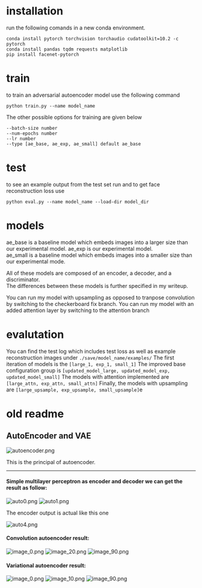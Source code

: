 # installation
run the following comands in a new conda environment. 
```
conda install pytorch torchvision torchaudio cudatoolkit=10.2 -c pytorch
conda install pandas tqdm requests matplotlib
pip install facenet-pytorch
```

# train
to train an adversarial autoencoder model use the following command
``` 
python train.py --name model_name
```
The other possible options for training are given below
```
--batch-size number
--num-epochs number
--lr number
--type [ae_base, ae_exp, ae_small] default ae_base
```

# test
to see an example output from the test set run and to get face reconstruction loss use
```
python eval.py --name model_name --load-dir model_dir
```


# models
ae_base is a baseline model which embeds images into a larger size than our experimental model.
ae_exp is our experimental model.\
ae_small is a baseline model which embeds images into a smaller size than our experimental mode.


All of these models are composed of an encoder, a decoder, and a discriminator.\
The differences between these models is further specified in my writeup.

You can run my model with upsampling as opposed to tranpose convolution by switching to the checkerboard fix branch.
You can run my model with an added attention layer by switching to the attention branch

# evalutation
You can find the test log which includes test loss as well as example reconstruction images under ```./save/model_name/examples/```
The first iteration of models is the ```[large_1, exp_1, small_1]```
The improved base configuration group is ```[updated_model_large, updated_model_exp, updated_model_small]```
The models with attention implemented are ```[large_attn, exp_attn, small_attn]```
Finally, the models with upsampling are ```[large_upsample, exp_upsample, small_upsample]```e

# old readme

## AutoEncoder and VAE

![autoencoder.png](http://upload-images.jianshu.io/upload_images/3623720-5e46977d7f8905f9.png?imageMogr2/auto-orient/strip%7CimageView2/2/w/1240)

This is the principal of autoencoder.

- - -
#### Simple multilayer perceptron as encoder and decoder we can get the result as follow:

![auto0.png](http://upload-images.jianshu.io/upload_images/3623720-8609665d5484ca28.png?imageMogr2/auto-orient/strip%7CimageView2/2/w/1240)
![auto1.png](http://upload-images.jianshu.io/upload_images/3623720-55b3cba386f1e3a5.png?imageMogr2/auto-orient/strip%7CimageView2/2/w/1240)

The encoder output is actual like this one

![auto4.png](http://upload-images.jianshu.io/upload_images/3623720-bdb6aa9b7e99ba4a.png?imageMogr2/auto-orient/strip%7CimageView2/2/w/1240)

#### Convolution autoencoder result:

![image_0.png](http://upload-images.jianshu.io/upload_images/3623720-1ab9ed4ec16f4a26.png?imageMogr2/auto-orient/strip%7CimageView2/2/w/1240)
![image_20.png](http://upload-images.jianshu.io/upload_images/3623720-95c793a566cf287c.png?imageMogr2/auto-orient/strip%7CimageView2/2/w/1240)
![image_90.png](http://upload-images.jianshu.io/upload_images/3623720-20d520008d5722f9.png?imageMogr2/auto-orient/strip%7CimageView2/2/w/1240)

#### Variational autoencoder result:

![image_0.png](http://upload-images.jianshu.io/upload_images/3623720-eed315cf84c0b879.png?imageMogr2/auto-orient/strip%7CimageView2/2/w/1240)
![image_10.png](http://upload-images.jianshu.io/upload_images/3623720-b6fe5bfbbf6a924d.png?imageMogr2/auto-orient/strip%7CimageView2/2/w/1240)
![image_90.png](http://upload-images.jianshu.io/upload_images/3623720-121c44fb64674f09.png?imageMogr2/auto-orient/strip%7CimageView2/2/w/1240)
